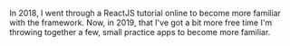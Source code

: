 In 2018, I went through a ReactJS tutorial online to become more familiar with the framework. Now, in 2019, that I've got a bit more free time I'm throwing together a few, small practice apps to become more familiar.
